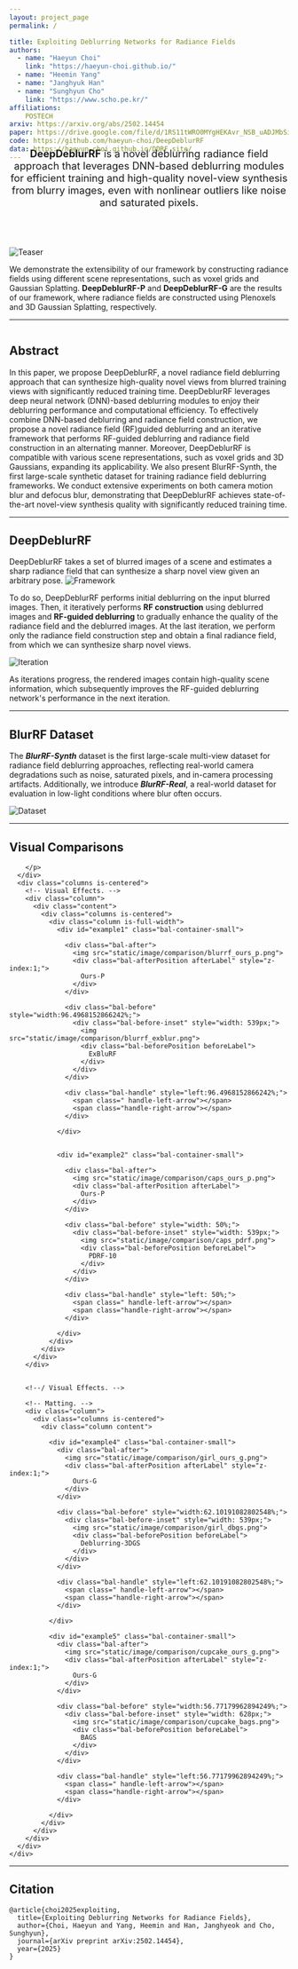 ```yaml
---
layout: project_page
permalink: /

title: Exploiting Deblurring Networks for Radiance Fields
authors:
  - name: "Haeyun Choi"
    link: "https://haeyun-choi.github.io/"
  - name: "Heemin Yang"
  - name: "Janghyuk Han"
  - name: "Sunghyun Cho"
    link: "https://www.scho.pe.kr/"
affiliations:
    POSTECH
arxiv: https://arxiv.org/abs/2502.14454
paper: https://drive.google.com/file/d/1RS11tWRO0MYgHEKAvr_NSB_uADJMbSij/view?usp=sharing
code: https://github.com/haeyun-choi/DeepDeblurRF
data: https://haeyun-choi.github.io/DDRF_site/
---
```


<!-- Title and abstract section -->
<div style="font-size: 1.3em; margin-bottom: 70px; margin-top: -40px; text-align: center;">
    <strong>DeepDeblurRF</strong> is a novel deblurring radiance field approach that leverages DNN-based deblurring modules for efficient training and high-quality novel-view synthesis from blurry images, even with nonlinear outliers like noise and saturated pixels.
</div>

![Teaser](/static/image/teaser.png)

We demonstrate the extensibility of our framework by constructing radiance fields using different scene representations, such as voxel grids and Gaussian Splatting.
**DeepDeblurRF-P** and **DeepDeblurRF-G** are the results of our framework, where radiance fields are constructed using Plenoxels and 3D Gaussian Splatting, respectively.

---
<!-- Using HTML to center the abstract -->
<div class="columns is-centered has-text-centered">
    <div class="column is-four-fifths">
        <h2>Abstract</h2>
        <div class="content has-text-justified">
In this paper, we propose DeepDeblurRF, a novel radiance field deblurring approach that can synthesize high-quality novel views from blurred training views with significantly reduced training time. DeepDeblurRF leverages deep neural network (DNN)-based deblurring modules to enjoy their deblurring performance and computational efficiency. To effectively combine DNN-based deblurring and radiance field construction, we propose a novel radiance field (RF)guided deblurring and an iterative framework that performs RF-guided deblurring and radiance field construction in an alternating manner. Moreover, DeepDeblurRF is compatible with various scene representations, such as voxel grids and 3D Gaussians, expanding its applicability. We also present BlurRF-Synth, the first large-scale synthetic dataset for training radiance field deblurring frameworks. We conduct extensive experiments on both camera motion blur and defocus blur, demonstrating that DeepDeblurRF achieves state-of-the-art novel-view synthesis quality with significantly reduced training time.
        </div>
    </div>
</div>

---

## DeepDeblurRF
DeepDeblurRF takes a set of blurred images of a scene and estimates a sharp radiance field that can synthesize a sharp novel view given an arbitrary pose.
![Framework](/static/image/framework.png)

To do so, DeepDeblurRF performs initial deblurring on the input blurred images.
Then, it iteratively performs **RF construction** using deblurred images and **RF-guided deblurring** to gradually enhance the quality of the radiance field and the deblurred images. 
At the last iteration, we perform only the radiance field construction step and obtain a final radiance field, from which we can synthesize sharp novel views.

![Iteration](/static/image/iteration.png)

As iterations progress, the rendered images contain high-quality scene information, which subsequently improves the RF-guided deblurring network's performance in the next iteration.

---

## BlurRF Dataset
The ***BlurRF-Synth*** dataset is the first large-scale multi-view dataset for radiance field deblurring approaches, reflecting real-world camera degradations such as noise, saturated pixels, and in-camera processing artifacts.
Additionally, we introduce ***BlurRF-Real***, a real-world dataset for evaluation in low-light conditions where blur often occurs.

![Dataset](/static/image/dataset.png)

---

<!-- Using HTML for visual comparisons -->

<link rel="stylesheet" href="/static/css/index.css">
<script src="./static/js/bulma-slider.min.js"></script>

<section class="section">
  <div class="container ">
    <div class=" has-text-centered">
      <h2 class="title is-3">Visual Comparisons</h2>
      <div class="content has-text-justified">
        <p>

        </p>
      </div>
      <div class="columns is-centered">
        <!-- Visual Effects. -->
        <div class="column">
          <div class="content">
            <div class="columns is-centered">
              <div class="column is-full-width">
                <div id="example1" class="bal-container-small">

                  <div class="bal-after">
                    <img src="static/image/comparison/blurrf_ours_p.png">
                    <div class="bal-afterPosition afterLabel" style="z-index:1;">
                      Ours-P
                    </div>
                  </div>
                  
                  <div class="bal-before" style="width:96.4968152866242%;">
                    <div class="bal-before-inset" style="width: 539px;">
                      <img src="static/image/comparison/blurrf_exblur.png">
                      <div class="bal-beforePosition beforeLabel">
                        ExBluRF
                      </div>
                    </div>
                  </div>

                  <div class="bal-handle" style="left:96.4968152866242%;">
                    <span class=" handle-left-arrow"></span>
                    <span class="handle-right-arrow"></span>
                  </div>

                </div>


                <div id="example2" class="bal-container-small">

                  <div class="bal-after">
                    <img src="static/image/comparison/caps_ours_p.png">
                    <div class="bal-afterPosition afterLabel">
                      Ours-P
                    </div>
                  </div>

                  <div class="bal-before" style="width: 50%;">
                    <div class="bal-before-inset" style="width: 539px;">
                      <img src="static/image/comparison/caps_pdrf.png">
                      <div class="bal-beforePosition beforeLabel">
                        PDRF-10
                      </div>
                    </div>
                  </div>

                  <div class="bal-handle" style="left: 50%;">
                    <span class=" handle-left-arrow"></span>
                    <span class="handle-right-arrow"></span>
                  </div>

                </div>
              </div>
            </div>
          </div>
        </div>


        <!--/ Visual Effects. -->

        <!-- Matting. -->
        <div class="column">
          <div class="columns is-centered">
            <div class="column content">

              <div id="example4" class="bal-container-small">
                <div class="bal-after">
                  <img src="static/image/comparison/girl_ours_g.png">
                  <div class="bal-afterPosition afterLabel" style="z-index:1;">
                    Ours-G
                  </div>
                </div>

                <div class="bal-before" style="width:62.10191082802548%;">
                  <div class="bal-before-inset" style="width: 539px;">
                    <img src="static/image/comparison/girl_dbgs.png">
                    <div class="bal-beforePosition beforeLabel">
                      Deblurring-3DGS
                    </div>
                  </div>
                </div>

                <div class="bal-handle" style="left:62.10191082802548%;">
                  <span class=" handle-left-arrow"></span>
                  <span class="handle-right-arrow"></span>
                </div>

              </div>

              <div id="example5" class="bal-container-small">
                <div class="bal-after">
                  <img src="static/image/comparison/cupcake_ours_g.png">
                  <div class="bal-afterPosition afterLabel" style="z-index:1;">
                    Ours-G
                  </div>
                </div>

                <div class="bal-before" style="width:56.77179962894249%;">
                  <div class="bal-before-inset" style="width: 628px;">
                    <img src="static/image/comparison/cupcake_bags.png">
                    <div class="bal-beforePosition beforeLabel">
                      BAGS
                    </div>
                  </div>
                </div>

                <div class="bal-handle" style="left:56.77179962894249%;">
                  <span class=" handle-left-arrow"></span>
                  <span class="handle-right-arrow"></span>
                </div>

              </div>
            </div>
          </div>
        </div>
      </div>
    </div>
  </div>
</section>

<script>
  new BeforeAfter({
    id: '#example1'
  });
  new BeforeAfter({
    id: '#example2'
  });
  new BeforeAfter({
    id: '#example4'
  });
  new BeforeAfter({
    id: '#example5'
  });

</script>



---

<!-- Using HTML to center the abstract 
> Note: This is an example of a Jekyll-based project website template: [Github link](https://github.com/shunzh/project_website).\
> The following content is generated by ChatGPT. The figure is manually added.

## Background
The paper "On Computable Numbers, with an Application to the Entscheidungsproblem" was published by Alan Turing in 1936. In this groundbreaking paper, Turing introduced the concept of a universal computing machine, now known as the Turing machine.

## Objective
Turing's main objective in this paper was to investigate the notion of computability and its relation to the Entscheidungsproblem (the decision problem), which is concerned with determining whether a given mathematical statement is provable or not.


## Key Ideas
1. Turing first presented the concept of a "computable number," which refers to a number that can be computed by an algorithm or a definite step-by-step process.
2. He introduced the notion of a Turing machine, an abstract computational device consisting of an infinite tape divided into cells and a read-write head. The machine can read and write symbols on the tape, move the head left or right, and transition between states based on a set of rules.
3. Turing demonstrated that the set of computable numbers is enumerable, meaning it can be listed in a systematic way, even though it is not necessarily countable.
4. He proved the existence of non-computable numbers, which cannot be computed by any Turing machine.
5. Turing showed that the Entscheidungsproblem is undecidable, meaning there is no algorithm that can determine, for any given mathematical statement, whether it is provable or not.

![Turing Machine](/static/image/Turing_machine.png)

*Figure 1: A representation of a Turing Machine. Source: [Wiki](https://en.wikipedia.org/wiki/Turing_machine).*

## Table: Comparison of Computable and Non-Computable Numbers

| Computable Numbers | Non-Computable Numbers |
|-------------------|-----------------------|
| Rational numbers, e.g., 1/2, 3/4 | Transcendental numbers, e.g., π, e |
| Algebraic numbers, e.g., √2, ∛3 | Non-algebraic numbers, e.g., √2 + √3 |
| Numbers with finite decimal representations | Numbers with infinite, non-repeating decimal representations |

He used the concept of a universal Turing machine to prove that the set of computable functions is recursively enumerable, meaning it can be listed by an algorithm.

## Significance
Turing's paper laid the foundation for the theory of computation and had a profound impact on the development of computer science. The Turing machine became a fundamental concept in theoretical computer science, serving as a theoretical model for studying the limits and capabilities of computation. Turing's work also influenced the development of programming languages, algorithms, and the design of modern computers.
-->

## Citation
```
@article{choi2025exploiting,
  title={Exploiting Deblurring Networks for Radiance Fields},
  author={Choi, Haeyun and Yang, Heemin and Han, Janghyeok and Cho, Sunghyun},
  journal={arXiv preprint arXiv:2502.14454},
  year={2025}
}
```
